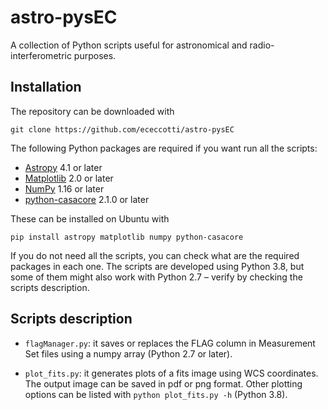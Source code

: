 # astro-pysEC

A collection of Python scripts useful for astronomical and radio-interferometric purposes.

## Installation
The repository can be downloaded with
```
git clone https://github.com/ececcotti/astro-pysEC
```
The following Python packages are required if you want run all the scripts:
-  [Astropy](https://docs.astropy.org/en/stable/index.html) 4.1 or later
-  [Matplotlib](https://matplotlib.org/) 2.0 or later
-  [NumPy](https://numpy.org/) 1.16 or later
-  [python-casacore](https://pypi.org/project/python-casacore/) 2.1.0 or later

These can be installed on Ubuntu with
```
pip install astropy matplotlib numpy python-casacore
```
If you do not need all the scripts, you can check what are the required packages in each one. The scripts are developed using Python 3.8, but some of them might also work with Python 2.7 &ndash; verify by checking the scripts description.

## Scripts description
-  `flagManager.py`: it saves or replaces the FLAG column in Measurement Set files using a numpy array (Python 2.7 or later).

-  `plot_fits.py`: it generates plots of a fits image using WCS coordinates. The output image can be saved in pdf or png format. Other plotting options can be listed with `python plot_fits.py -h` (Python 3.8).

